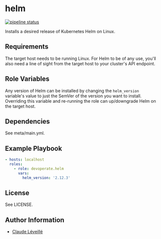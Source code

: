 helm
=========

[![pipeline status](https://gitlab.com/devoperate/ansible-helm/badges/master/pipeline.svg)](https://gitlab.com/devoperate/ansible-helm/commits/master)

Installs a desired release of Kubernetes Helm on Linux.

Requirements
------------

The target host needs to be running Linux. For Helm to be of any use, you'll also need a line of sight from the target host to your cluster's API endpoint.

Role Variables
--------------

Any version of Helm can be installed by changing the `helm_version` variable's value to just the SemVer of the version you want to install. Overriding this variable and re-running the role can up/downgrade Helm on the target host.

Dependencies
------------

See meta/main.yml.

Example Playbook
----------------

```yaml
- hosts: localhost
  roles:
    - role: devoperate.helm
      vars:
        helm_version: '2.12.3'
```

License
-------

See LICENSE.

Author Information
------------------

- [Claude Léveillé](https://claude-leveille.com)
